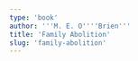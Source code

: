 ```yaml
---
type: 'book'
author: '''M. E. O''''Brien'''
title: 'Family Abolition'
slug: 'family-abolition'
---
```


